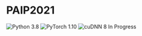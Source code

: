 # PAIP2021
![Python 3.8](https://img.shields.io/badge/python-3.6-green.svg?style=plastic)
![PyTorch 1.10](https://img.shields.io/badge/PyTorch%20-%23EE4C2C.svg?style=plastic)
![cuDNN 8](https://img.shields.io/badge/cudnn-8-green.svg?style=plastic)
In Progress